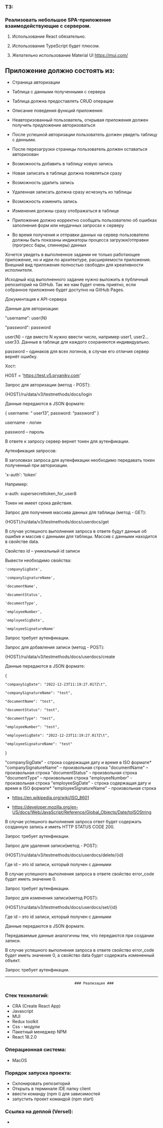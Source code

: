 ### ТЗ:

### Реализовать небольшое SPA-приложение взаимодействующие с сервером.

1. Использование React обязательно.

2. Использование TypeScript будет плюсом.

3. Желательно использование Material UI https://mui.com/

## Приложение должно состоять из:

-   Страница авторизации
-   Таблица с данными полученными с сервера
-   Таблица должна предоставлять CRUD операции
-   Описание поведения функций приложения:

-   Неавторизованный пользователь, открывая приложения должен получить предложение авторизоваться
-   После успешной авторизации пользователь должен увидеть таблицу с данными.
-   После перезагрузки страницы пользователь должен оставаться авторизован
-   Возможность добавить в таблицу новую запись
-   Новая записать в таблице должна появляться сразу
-   Возможность удалить запись
-   Удаленная записать должна сразу исчезнуть из таблицы
-   Возможность изменить запись
-   Изменения должны сразу отображаться в таблице
-   Приложение должно корректно сообщать пользователю об ошибках заполнения форм или неудачных запросах к серверу
-   Во время получения и отправки данных на сервер пользователю должны быть показаны индикаторы процесса загрузки/отправки (прогресс бары, спиннеры) данных

Хочется увидеть в выполненное задании не только работающее приложение, но и идеи по архитектуре, расширяемости приложения. Внешний вид приложения полностью свободен для креативности исполнителя.

Исходный код выполненного задание нужно выложить в публичный репозиторий на GitHub. Так же нам будет очень приятно, если собранное приложение будет доступно на GitHub Pages.

Документация к API-сервера

Данные для авторизации:

"username": user{N}

"password": password

user{N} – где вместо N нужно ввести число, например user1, user2… user33. Данные в таблице для каждого сохраняются индивидуально.

password – одинаков для всех логинов, в случае его отличия сервер вернёт ошибку.

Хост:

HOST = 'https://test.v5.pryaniky.com'

Запрос для авторизации (метод - POST):

{HOST}/ru/data/v3/testmethods/docs/login

Данные передаются в JSON формате:

{ username: “ user13”, password: “password” }

username - логин

password – пароль

В ответе к запросу сервер вернет токен для аутенфикации.

Аутенфикация запросов:

В заголовках запроса для аутенфикации необходимо передавать токен полученный при авторизации.

'x-auth': 'token'

Например:

x-auth: supersecrettoken_for_user8

Токен не имеет срока действия.

Запрос для получения массива данных для таблицы (метод - GET):

{HOST}/ru/data/v3/testmethods/docs/userdocs/get

В случае успешного выполнения запроса в ответе будут данные об ошибке и массив с данными для таблицы. Массив с данными находится в свойстве data.

Свойство id – уникальный id записи

Вывести необходимо свойства:

    'companySigDate',

    'companySignatureName',

    'documentName',

    'documentStatus',

    'documentType',

    'employeeNumber',

    'employeeSigDate',

    'employeeSignatureName'

Запрос требует аутенфикации.

Запрос для добавления записи (метод - POST):

{HOST}/ru/data/v3/testmethods/docs/userdocs/create

Данные передаются в JSON формате:

{

    "companySigDate": "2022-12-23T11:19:27.017Z\t",

    "companySignatureName": "test",

    "documentName": "test",

    "documentStatus": "test",

    "documentType": "test",

    "employeeNumber": "test",

    "employeeSigDate": "2022-12-23T11:19:27.017Z\t",

    "employeeSignatureName": "test"

}

"companySigDate" - строка содержащая дату и время в ISO формате*
"companySignatureName" – произвольная строка
"documentName" – произвольная строка
"documentStatus" – произвольная строка
"documentType" – произвольная строка
"employeeNumber" - произвольная строка
"employeeSigDate" - строка содержащая дату и время в ISO формате*
"employeeSignatureName" - произвольная строка

-   https://en.wikipedia.org/wiki/ISO_8601

-   https://developer.mozilla.org/en-US/docs/Web/JavaScript/Reference/Global_Objects/Date/toISOString

В случае успешного выполнения запроса ответ будет содержать созданную запись и иметь HTTP STATUS CODE 200.

Запрос требует аутенфикации.

Запрос для удаления записи(метод - POST):

{HOST}/ru/data/v3/testmethods/docs/userdocs/delete/{id}

Где id – это id записи, который получен с данными

В случае успешного выполнения запроса в ответе свойство error_code будет иметь значение 0.

Запрос требует аутенфикации.

Запрос для изменения записи(метод POST):

{HOST}/ru/data/v3/testmethods/docs/userdocs/set/{id}

Где id – это id записи, который получен с данными

Данные передаются в JSON формате.

Передаваемые данные аналогичны тем, что передаются при создании записи.

В случае успешного выполнения запроса в ответе свойство error_code будет иметь значение 0, а свойство data будет содержать измененный объект.

Запрос требует аутенфикации.

---

                                    ### Реализация ###

### Стек технологий:

-   CRA (Create React App)
-   Javascript
-   MUI
-   Redux toolkit
-   Css - модули
-   Пакетный менеджер NPM
-   React 18.2.0

### Операционная система:

-   MacOS

### Порядок запуска проекта:

-   Склонировать репозиторий
-   Открыть в терминале IDE папку client
-   ввести команду (npm i) для зависимостей
-   запустить проект командой (npm start)

### Ссылка на деплой (Versel):

-
